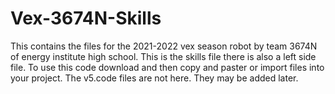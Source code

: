 # Vex-3674N-Skills
This contains the files for the 2021-2022 vex season robot by team 3674N of energy institute high school. This is the skills file there is also a left side file.
To use this code download and then copy and paster or import files into your project.
The v5.code files are not here. They may be added later.
